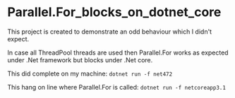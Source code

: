 # Parallel.For_blocks_on_dotnet_core

This project is created to demonstrate an odd behaviour which I didn't expect.

In case all ThreadPool threads are used then Parallel.For works as expected under .Net framework but blocks under .Net core.

This did complete on my machine: `dotnet run -f net472`

This hang on line where Parallel.For is called: `dotnet run -f netcoreapp3.1`
